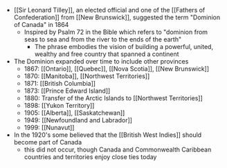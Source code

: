 - [[Sir Leonard Tilley]], an elected official and one of the [[Fathers of Confederation]] from [[New Brunswick]], suggested the term "Dominion of Canada" in 1864
	- Inspired by Psalm 72 in the Bible which refers to "dominion from seas to sea and from the river to the ends of the earth"
		- The phrase embodies the vision of building a powerful, united, wealthy and free country that spanned a continent
- The Dominion expanded over time to include other provinces
	- 1867: [[Ontario]], [[Quebec]], [[Nova Scotia]], [[New Brunswick]]
	- 1870: [[Manitoba]], [[Northwest Territories]]
	- 1871: [[British Columbia]]
	- 1873: [[Prince Edward Island]]
	- 1880: Transfer of the Arctic Islands to [[Northwest Territories]]
	- 1898: [[Yukon Territory]]
	- 1905: [[Alberta]], [[Saskatchewan]]
	- 1949: [[Newfoundland and Labrador]]
	- 1999: [[Nunavut]]
- In the 1920's some believed that the [[British West Indies]] should become part of Canada
	- this did not occur, though Canada and Commonwealth Caribbean countries and territories enjoy close ties today